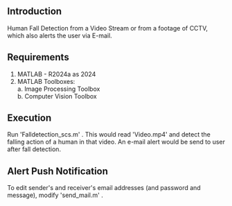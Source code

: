 ## Introduction
Human Fall Detection from a Video Stream or from a footage of CCTV, which also alerts the user via E-mail.

## Requirements
1. MATLAB - R2024a as 2024
2. MATLAB Toolboxes:
   <br>a. Image Processing Toolbox
   <br>b. Computer Vision Toolbox

## Execution
Run 'Falldetection_scs.m' .
This would read 'Video.mp4' and detect the falling action of a human in that video.
An e-mail alert would be send to user after fall detection.

## Alert Push Notification
To edit sender's and receiver's email addresses (and password and message), modify 'send_mail.m' .

